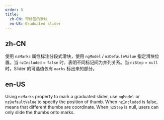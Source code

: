 ```yaml
---
order: 5
title:
  zh-CN: 带标签的滑块
  en-US: Graduated slider
---
```


## zh-CN

使用 `nzMarks` 属性标注分段式滑块，使用 `ngModel` / `nzDefauleValue` 指定滑块位置。当 `nzIncluded` = `false` 时，表明不同标记间为并列关系。当 `nzStep` = `null` 时，Slider 的可选值仅有 `marks` 标出来的部分。

## en-US

Using `nzMarks` property to mark a graduated slider, use `ngModel` or `nzDefaultValue` to specify the position of thumb. When `nzIncluded` is false, means that different thumbs are coordinate. When `nzStep` is null, users can only slide the thumbs onto marks.


